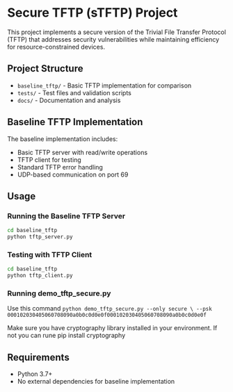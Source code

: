 # Secure TFTP (sTFTP) Project

This project implements a secure version of the Trivial File Transfer Protocol (TFTP) that addresses security vulnerabilities while maintaining efficiency for resource-constrained devices.

## Project Structure

- `baseline_tftp/` - Basic TFTP implementation for comparison
- `tests/` - Test files and validation scripts
- `docs/` - Documentation and analysis

## Baseline TFTP Implementation

The baseline implementation includes:
- Basic TFTP server with read/write operations
- TFTP client for testing
- Standard TFTP error handling
- UDP-based communication on port 69

## Usage

### Running the Baseline TFTP Server
```bash
cd baseline_tftp
python tftp_server.py
```

### Testing with TFTP Client
```bash
cd baseline_tftp
python tftp_client.py
```

### Running demo_tftp_secure.py
Use this command `python demo_tftp_secure.py --only secure \
  --psk 000102030405060708090a0b0c0d0e0f000102030405060708090a0b0c0d0e0f`

Make sure you have cryptography library installed in your environment. If not you can rune pip install cryptography

## Requirements

- Python 3.7+
- No external dependencies for baseline implementation
